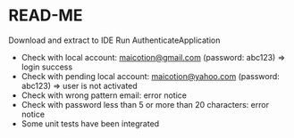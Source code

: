 # READ-ME
Download and extract to IDE
Run AuthenticateApplication
* Check with local account: maicotion@gmail.com (password: abc123) => login success
* Check with pending local account: maicotion@yahoo.com (password: abc123) => user is not activated
* Check with wrong pattern email: error notice
* Check with password less than 5 or more than 20 characters: error notice
* Some unit tests have been integrated 
